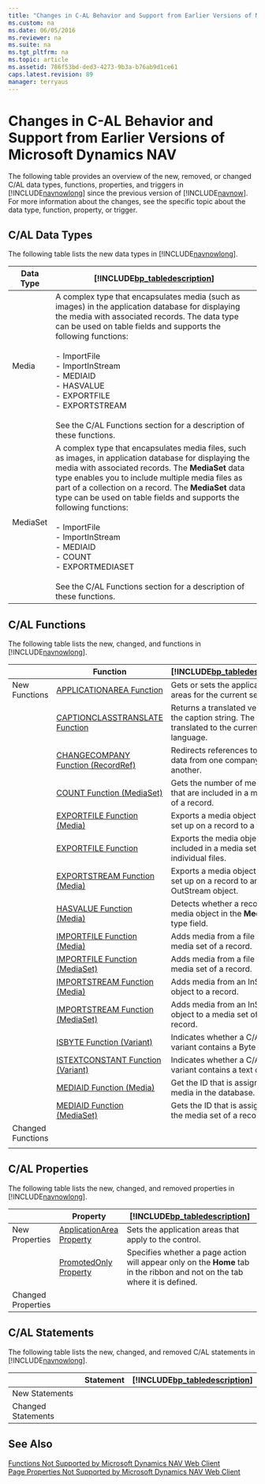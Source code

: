 ```yaml
---
title: "Changes in C-AL Behavior and Support from Earlier Versions of Microsoft Dynamics NAV"
ms.custom: na
ms.date: 06/05/2016
ms.reviewer: na
ms.suite: na
ms.tgt_pltfrm: na
ms.topic: article
ms.assetid: 786f53bd-ded3-4273-9b3a-b76ab9d1ce61
caps.latest.revision: 89
manager: terryaus
---
```

# Changes in C-AL Behavior and Support from Earlier Versions of Microsoft Dynamics NAV
The following table provides an overview of the new, removed, or changed C\/AL data types, functions, properties, and triggers in [!INCLUDE[navnowlong](includes/navnowlong_md.md)] since the previous version of [!INCLUDE[navnow](includes/navnow_md.md)]. For more information about the changes, see the specific topic about the data type, function, property, or trigger.  
  
## C\/AL Data Types  
 The following table lists the new data types in [!INCLUDE[navnowlong](includes/navnowlong_md.md)].  
  
|Data Type|[!INCLUDE[bp_tabledescription](includes/bp_tabledescription_md.md)]|  
|---------------|---------------------------------------|  
|Media|A complex type that encapsulates media \(such as images\) in the application database for displaying the media with associated records. The data type can be used on table fields and supports the following functions:<br /><br /> -   ImportFile<br />-   ImportInStream<br />-   MEDIAID<br />-   HASVALUE<br />-   EXPORTFILE<br />-   EXPORTSTREAM<br /><br /> See the C\/AL Functions section for a description of these functions.|  
|MediaSet|A complex type that encapsulates media files, such as images, in application database for displaying the media with associated records. The **MediaSet** data type enables you to include multiple media files as part of a collection on a record. The **MediaSet** data type can be used on table fields and supports the following functions:<br /><br /> -   ImportFile<br />-   ImportInStream<br />-   MEDIAID<br />-   COUNT<br />-   EXPORTMEDIASET<br /><br /> See the C\/AL Functions section for a description of these functions.|  
  
## C\/AL Functions  
 The following table lists the new, changed, and functions in [!INCLUDE[navnowlong](includes/navnowlong_md.md)].  
  
||Function|[!INCLUDE[bp_tabledescription](includes/bp_tabledescription_md.md)]|  
|-|--------------|---------------------------------------|  
|New Functions|[APPLICATIONAREA Function](APPLICATIONAREA-Function.md)|Gets or sets the application areas for the current session.|  
||[CAPTIONCLASSTRANSLATE Function](CAPTIONCLASSTRANSLATE-Function.md)|Returns a translated version of the caption string. The string is translated to the current local language.|  
||[CHANGECOMPANY Function \(RecordRef\)](CHANGECOMPANY-Function--RecordRef-.md)|Redirects references to table data from one company to another.|  
||[COUNT Function \(MediaSet\)](COUNT-Function--MediaSet-.md)|Gets the number of media files that are included in a media set of a record.|  
||[EXPORTFILE Function \(Media\)](EXPORTFILE-Function--Media-.md)|Exports a media object that is set up on a record to a file.|  
||[EXPORTFILE Function](EXPORTFILE-Function.md)|Exports the media objects that included in a media set to individual files.|  
||[EXPORTSTREAM Function \(Media\)](EXPORTSTREAM-Function--Media-.md)|Exports a media object that is set up on a record to an OutStream object.|  
||[HASVALUE Function \(Media\)](HASVALUE-Function--Media-.md)|Detects whether a record has a media object in the **Media** data type field.|  
||[IMPORTFILE Function \(Media\)](IMPORTFILE-Function--Media-.md)|Adds media from a file to a media set of a record.|  
||[IMPORTFILE Function \(MediaSet\)](IMPORTFILE-Function--MediaSet-.md)|Adds media from a file to a media set of a record.|  
||[IMPORTSTREAM Function \(Media\)](IMPORTSTREAM-Function--Media-.md)|Adds media from an InStream object to a record.|  
||[IMPORTSTREAM Function \(MediaSet\)](IMPORTSTREAM-Function--MediaSet-.md)|Adds media from an InStream object to a media set of a record.|  
||[ISBYTE Function \(Variant\)](ISBYTE-Function--Variant-.md)|Indicates whether a C\/AL variant contains a Byte variable.|  
||[ISTEXTCONSTANT Function \(Variant\)](ISTEXTCONSTANT-Function--Variant-.md)|Indicates whether a C\/AL variant contains a text constant.|  
||[MEDIAID Function \(Media\)](MEDIAID-Function--Media-.md)|Get the ID that is assigned to media in the database.|  
||[MEDIAID Function \(MediaSet\)](MEDIAID-Function--MediaSet-.md)|Gets the ID that is assigned to the media set of a record.|  
|Changed Functions|||  
||||  
  
## C\/AL Properties  
 The following table lists the new, changed, and removed properties in [!INCLUDE[navnowlong](includes/navnowlong_md.md)].  
  
||Property|[!INCLUDE[bp_tabledescription](includes/bp_tabledescription_md.md)]|  
|-|--------------|---------------------------------------|  
|New Properties|[ApplicationArea Property](ApplicationArea-Property.md)|Sets the application areas that apply to the control.|  
||[PromotedOnly Property](PromotedOnly-Property.md)|Specifies whether a page action will appear only on the **Home** tab in the ribbon and not on the tab where it is defined.|  
|Changed Properties|||  
  
## C\/AL Statements  
 The following table lists the new, changed, and removed C\/AL statements in [!INCLUDE[navnowlong](includes/navnowlong_md.md)].  
  
||Statement|[!INCLUDE[bp_tabledescription](includes/bp_tabledescription_md.md)]|  
|-|---------------|---------------------------------------|  
|New Statements|||  
|Changed Statements|||  
  
## See Also  
 [Functions Not Supported by Microsoft Dynamics NAV Web Client](Functions-Not-Supported-by-Microsoft-Dynamics-NAV-Web-Client.md)   
 [Page Properties Not Supported by Microsoft Dynamics NAV Web Client](Page-Properties-Not-Supported-by-Microsoft-Dynamics-NAV-Web-Client.md)